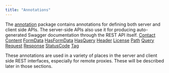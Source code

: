 ```yaml
---
title: "Annotations"
---
```


The [annotation]({{API_DOCS}}/org/apache/juneau/http/annotation.html) package contains annotations for defining both server and client side APIs.
The server-side APIs also use it for producing auto-generated Swagger documentation through the REST API itself.
<tree>
<node-0><java-annotation>[Contact]({{API_DOCS}}/org/apache/juneau/http/annotation/Contact.html)</java-annotation></node-0>
<node-0><java-annotation>[Content]({{API_DOCS}}/org/apache/juneau/http/annotation/Content.html)</java-annotation></node-0>
<node-0><java-annotation>[FormData]({{API_DOCS}}/org/apache/juneau/http/annotation/FormData.html)</java-annotation></node-0>
<node-0><java-annotation>[HasFormData]({{API_DOCS}}/org/apache/juneau/http/annotation/HasFormData.html)</java-annotation></node-0>
<node-0><java-annotation>[HasQuery]({{API_DOCS}}/org/apache/juneau/http/annotation/HasQuery.html)</java-annotation></node-0>
<node-0><java-annotation>[Header]({{API_DOCS}}/org/apache/juneau/http/annotation/Header.html)</java-annotation></node-0>
<node-0><java-annotation>[License]({{API_DOCS}}/org/apache/juneau/http/annotation/License.html)</java-annotation></node-0>
<node-0><java-annotation>[Path]({{API_DOCS}}/org/apache/juneau/http/annotation/Path.html)</java-annotation></node-0>
<node-0><java-annotation>[Query]({{API_DOCS}}/org/apache/juneau/http/annotation/Query.html)</java-annotation></node-0>
<node-0><java-annotation>[Request]({{API_DOCS}}/org/apache/juneau/http/annotation/Request.html)</java-annotation></node-0>
<node-0><java-annotation>[Response]({{API_DOCS}}/org/apache/juneau/http/annotation/Response.html)</java-annotation></node-0>
<node-0><java-annotation>[StatusCode]({{API_DOCS}}/org/apache/juneau/http/annotation/StatusCode.html)</java-annotation></node-0>
<node-0><java-annotation>[Tag]({{API_DOCS}}/org/apache/juneau/http/annotation/Tag.html)</java-annotation></node-0>
</tree>

These annotations are used in a variety of places in the server and client side REST interfaces, especially for remote proxies.
These will be described later in those sections.
